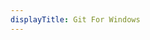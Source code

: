 ```yaml
---
displayTitle: Git For Windows
---
```


<script>
    const repo = "https://api.github.com/repos/git-for-windows/git/releases/latest";
    if (/(x64|WOW64)/i.test(navigator.userAgent)) {
        $.getJSON(repo).done(function (data) {
            window.location = (data.assets[2].browser_download_url);
        })
    }
    if (/(x86_64)/i.test(navigator.userAgent)) {
        $.getJSON(repo).done(function (data) {
            window.location = (data.assets[0].browser_download_url);
        })
    }
    if (/(Macintosh)/i.test(navigator.userAgent)) {
        alert("This app does not work on your device.");
    }
    if (/(iPhone|iPod)/i.test(navigator.userAgent)) {
        alert("This app does not work on your device.");
        }
    if (/(iPad)/i.test(navigator.userAgent)) {
        alert("This app does not work on your device.");
    }
    if (/(Android)/i.test(navigator.userAgent)) {
        alert("This app does not work on your device.");
    }
</script>
